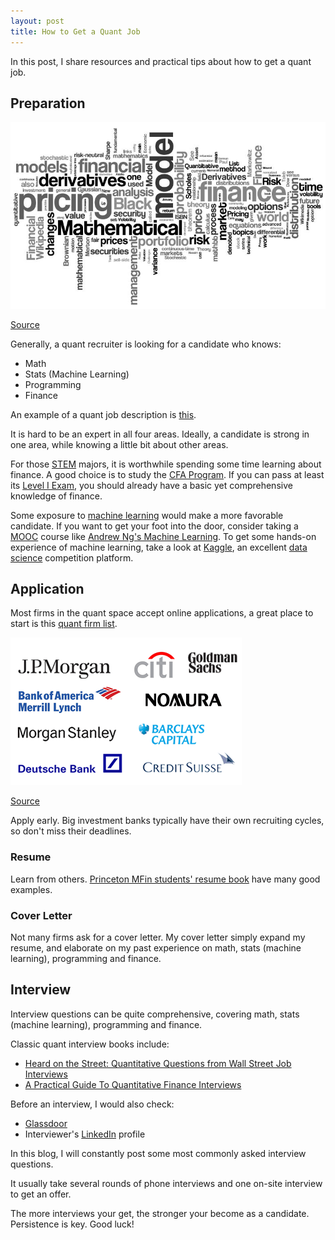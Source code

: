 ```yaml
---
layout: post
title: How to Get a Quant Job
---
```


In this post, I share resources and practical tips about how to get a quant job.

## Preparation

![](/images/mathFinance.JPG)

[Source](http://www.quantuniversity.com/)

Generally, a quant recruiter is looking for a candidate who knows:

- Math
- Stats (Machine Learning)
- Programming
- Finance

An example of a quant job description is [this](https://careers.jpmorgan.com/careers/programs/qr-fulltime-associate).

It is hard to be an expert in all four areas. Ideally, a candidate is strong in one area, while knowing a little bit about other areas.

For those [STEM](https://en.wikipedia.org/wiki/Science,_technology,_engineering,_and_mathematics) majors, it is worthwhile spending some time learning about finance. A good choice is to study the [CFA Program](https://www.cfainstitute.org/programs/cfaprogram/Pages/index.aspx). If you can pass at least its [Level I Exam](https://www.cfainstitute.org/programs/cfaprogram/exams/Pages/level_I_exam_prep.aspx), you should already have a basic yet comprehensive knowledge of finance.

Some exposure to [machine learning](https://en.wikipedia.org/wiki/Machine_learning) would make a more favorable candidate. If you want to get your foot into the door, consider taking a [MOOC](https://en.wikipedia.org/wiki/Massive_open_online_course) course like [Andrew Ng's Machine Learning](https://www.coursera.org/learn/machine-learning). To get some hands-on experience of machine learning, take a look at [Kaggle](https://www.kaggle.com/), an excellent [data science](https://en.wikipedia.org/wiki/Data_science) competition platform.

## Application

Most firms in the quant space accept online applications, a great place to start is this [quant firm list](https://www.quantnet.com/threads/quant-internship-and-graduate-recruitment-a-firms-list.10000/). 

![](/images/investmentbank.GIF)

[Source](https://www.quora.com/If-investment-bankers-are-so-rich-then-why-doesnt-everybody-become-one)

Apply early. Big investment banks typically have their own recruiting cycles, so don't miss their deadlines.

### Resume

Learn from others. [Princeton MFin students' resume book](http://bcf.princeton.edu/master-in-finance/mfin-directory/) have many good examples.

### Cover Letter

Not many firms ask for a cover letter. My cover letter simply expand my resume, and elaborate on my past experience on math, stats (machine learning), programming and finance.

## Interview

Interview questions can be quite comprehensive, covering math, stats (machine learning), programming and finance.

Classic quant interview books include:
- [Heard on the Street: Quantitative Questions from Wall Street Job Interviews](https://www.amazon.com/Heard-Street-Quantitative-Questions-Interviews/dp/0994103867)
- [A Practical Guide To Quantitative Finance Interviews](https://www.amazon.com/Practical-Guide-Quantitative-Finance-Interviews/dp/1438236662)

Before an interview, I would also check:

- [Glassdoor](https://www.glassdoor.com/index.htm)
- Interviewer's [LinkedIn](https://www.linkedin.com/) profile

In this blog, I will constantly post some most commonly asked interview questions.

It usually take several rounds of phone interviews and one on-site interview to get an offer.

The more interviews your get, the stronger your become as a candidate. Persistence is key. Good luck!

 
